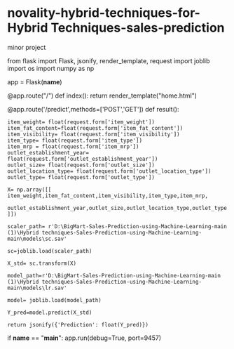 # novality-hybrid-techniques-for-Hybrid Techniques-sales-prediction
minor project




from flask import Flask, jsonify, render_template, request
import joblib
import os
import numpy as np

app = Flask(__name__)


@app.route("/")
def index():
    return render_template("home.html")

@app.route('/predict',methods=['POST','GET'])
def result():

    item_weight= float(request.form['item_weight'])
    item_fat_content=float(request.form['item_fat_content'])
    item_visibility= float(request.form['item_visibility'])
    item_type= float(request.form['item_type'])
    item_mrp = float(request.form['item_mrp'])
    outlet_establishment_year= float(request.form['outlet_establishment_year'])
    outlet_size= float(request.form['outlet_size'])
    outlet_location_type= float(request.form['outlet_location_type'])
    outlet_type= float(request.form['outlet_type'])

    X= np.array([[ item_weight,item_fat_content,item_visibility,item_type,item_mrp,
                  outlet_establishment_year,outlet_size,outlet_location_type,outlet_type ]])

    scaler_path= r'D:\BigMart-Sales-Prediction-using-Machine-Learning-main (1)\Hybrid techniques-Sales-Prediction-using-Machine-Learning-main\models\sc.sav'

    sc=joblib.load(scaler_path)

    X_std= sc.transform(X)

    model_path=r'D:\BigMart-Sales-Prediction-using-Machine-Learning-main (1)\Hybrid techniques-Sales-Prediction-using-Machine-Learning-main\models\lr.sav'

    model= joblib.load(model_path)

    Y_pred=model.predict(X_std)

    return jsonify({'Prediction': float(Y_pred)})

if __name__ == "__main__":
    app.run(debug=True, port=9457)
